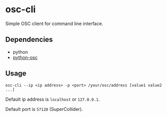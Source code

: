 # osc-cli

Simple OSC client for command line interface.

## Dependencies

- python
- [python-osc](https://pypi.org/project/python-osc/)

## Usage

`osc-cli --ip <ip address> -p <port> /your/osc/address [value1 value2 ...]`

Default ip address is `localhost` or `127.0.0.1`.

Default port is `57120` (SuperCollider).

